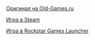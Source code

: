 [Оригинал на Old-Games.ru](https://www.old-games.ru/game/11197.html)

[Игра в Steam](https://store.steampowered.com/app/12100/Grand_Theft_Auto_III/)

[Игра в Rockstar Games Launcher](https://www.rockstargames.com/games/grandtheftauto3)

